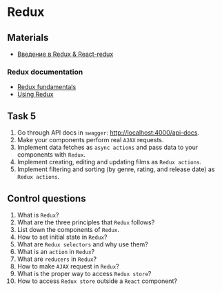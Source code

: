 # Redux

## Materials
- [Введение в Redux & React-redux](https://habr.com/ru/post/498860/)
### Redux documentation
- [Redux fundamentals](https://redux.js.org/tutorials/fundamentals/part-1-overview)
- [Using Redux](https://redux.js.org/usage/index)

## Task 5
1. Go through API docs in `swagger`: [http://localhost:4000/api-docs](http://localhost:4000/api-docs).
2. Make your components perform real `AJAX` requests.
3. Implement data fetches as `async actions` and pass data to your components with `Redux`.
4. Implement creating, editing and updating films as `Redux actions`.
5. Implement filtering and sorting (by genre, rating, and release date) as `Redux actions`.

## Control questions
1. What is `Redux`?
2. What are the three principles that `Redux` follows?
3. List down the components of `Redux`.
4. How to set initial state in `Redux`?
5. What are `Redux selectors` and why use them?
6. What is an `action` in `Redux`?
7. What are `reducers` in `Redux`?
8. How to make `AJAX` request in `Redux`?
9. What is the proper way to access `Redux store`?
10. How to access `Redux store` outside a `React` component?
